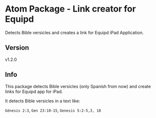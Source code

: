 # Atom Package - Link creator for Equipd

Detects Bible versicles and creates a link for Equipd iPad Application.

## Version

v1.2.0

## Info

This package detects Bible versicles (only Spanish from now) and create links for Equipd app for iPad.

It detects Bible versicles in a text like:

`Génesis 2:3`, `Gen 23:10-15`, `Genesis 5:2-5,3, 18`

